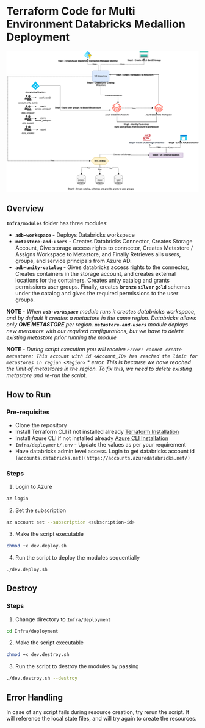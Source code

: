 # Terraform Code for Multi Environment Databricks Medallion Deployment

![Architecture](./architecture.png)

## Overview

**`Infra/modules`** folder has three modules:
- **`adb-workspace`** - Deploys Databricks workspace
- **`metastore-and-users`** - Creates Databricks Connector, Creates Storage Account, Give storage access rights to connector, Creates Metastore / Assigns Workspace to Metastore, and Finally Retrieves alls users, groups, and service principals from Azure AD.
- **`adb-unity-catalog`** - Gives databricks access rights to the connector, Creates containers in the storage account, and creates external locations for the containers. Creates unity catalog and grants permissions user groups. Finally, creates **`bronze` `silver` `gold`** schemas under the catalog and gives the required permissions to the user groups.

**NOTE** - *When **`adb-workspace`** module runs it creates databricks workspace, and by default it creates a metastore in the same region. Databricks allows only **ONE METASTORE** per region. **`metastore-and-users`** module deploys new metastore with our required configurations, but we have to delete existing metastore prior running the module*

**NOTE** - *During script execution you will receive `Error: cannot create metastore: This account with id <Account_ID> has reached the limit for metastores in region <Region>` * error. This is because we have reached the limit of metastores in the region. To fix this, we need to delete existing metastore and re-run the script.*

## How to Run

### Pre-requisites
- Clone the repository
- Install Terraform CLI if not installed already [Terraform Installation](https://learn.hashicorp.com/tutorials/terraform/install-cli)
- Install Azure CLI if not installed already [Azure CLI Installation](https://docs.microsoft.com/en-us/cli/azure/install-azure-cli)
- `Infra/deployment/.env` - Update the values as per your requirement
- Have databricks admin level access. Login to get databricks account id `[accounts.databricks.net](https://accounts.azuredatabricks.net/)`

### Steps

1. Login to Azure
```bash
az login
```

2. Set the subscription
```bash
az account set --subscription <subscription-id>
```

3. Make the script executable
```bash
chmod +x dev.deploy.sh
```

4. Run the script to deploy the modules sequentially
```bash
./dev.deploy.sh
```

## Destroy

### Steps

1. Change directory to `Infra/deployment`
```bash
cd Infra/deployment
```
2. Make the script executable
```bash
chmod +x dev.destroy.sh
```
3. Run the script to destroy the modules by passing 
```bash
./dev.destroy.sh --destroy
```

## Error Handling

In case of any script fails during resource creation, try rerun the script. It will reference the local state files, and will try again to create the resources.

